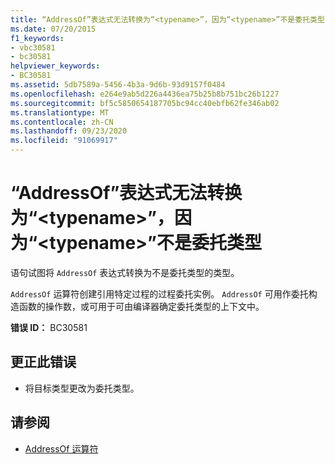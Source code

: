 ```yaml
---
title: “AddressOf”表达式无法转换为“<typename>”，因为“<typename>”不是委托类型
ms.date: 07/20/2015
f1_keywords:
- vbc30581
- bc30581
helpviewer_keywords:
- BC30581
ms.assetid: 5db7589a-5456-4b3a-9d6b-93d9157f0484
ms.openlocfilehash: e264e9ab5d226a4436ea75b25b8b751bc26b1227
ms.sourcegitcommit: bf5c5850654187705bc94cc40ebfb62fe346ab02
ms.translationtype: MT
ms.contentlocale: zh-CN
ms.lasthandoff: 09/23/2020
ms.locfileid: "91069917"
---
```

# <a name="addressof-expression-cannot-be-converted-to-typename-because-typename-is-not-a-delegate-type"></a>“AddressOf”表达式无法转换为“\<typename>”，因为“\<typename>”不是委托类型

语句试图将 `AddressOf` 表达式转换为不是委托类型的类型。  
  
 `AddressOf` 运算符创建引用特定过程的过程委托实例。 `AddressOf` 可用作委托构造函数的操作数，或可用于可由编译器确定委托类型的上下文中。  
  
 **错误 ID：** BC30581  
  
## <a name="to-correct-this-error"></a>更正此错误  
  
- 将目标类型更改为委托类型。  
  
## <a name="see-also"></a>请参阅

- [AddressOf 运算符](../language-reference/operators/addressof-operator.md)
